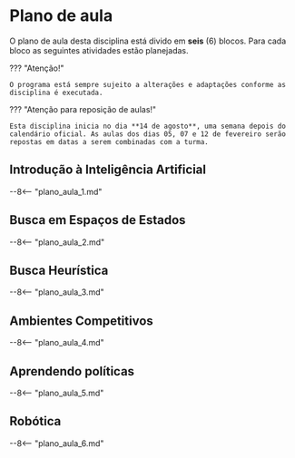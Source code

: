 # Plano de aula

O plano de aula desta disciplina está divido em **seis** (6) blocos. Para cada bloco as seguintes atividades estão planejadas.

??? "Atenção!"

    O programa está sempre sujeito a alterações e adaptações conforme as disciplina é executada.


??? "Atenção para reposição de aulas!"

    Esta disciplina inicia no dia **14 de agosto**, uma semana depois do calendário oficial. As aulas dos dias 05, 07 e 12 de fevereiro serão repostas em datas a serem combinadas com a turma.
    

## Introdução à Inteligência Artificial

--8<-- "plano_aula_1.md"

## Busca em Espaços de Estados

--8<-- "plano_aula_2.md"

## Busca Heurística

--8<-- "plano_aula_3.md"

## Ambientes Competitivos

--8<-- "plano_aula_4.md"

## Aprendendo políticas

--8<-- "plano_aula_5.md"

## Robótica

--8<-- "plano_aula_6.md"
